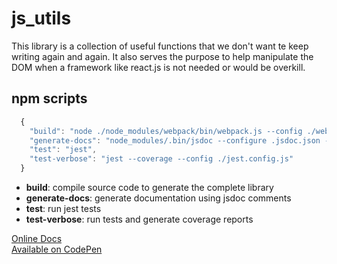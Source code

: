 # js_utils
This library is a collection of useful functions that we don't want te keep writing again and again.
It also serves the purpose to help manipulate the DOM when a framework like react.js is not needed or would be overkill.

## npm scripts
```javascript
  {
    "build": "node ./node_modules/webpack/bin/webpack.js --config ./webpack.config.js ./src/index.js",
    "generate-docs": "node_modules/.bin/jsdoc --configure .jsdoc.json --verbose",
    "test": "jest",
    "test-verbose": "jest --coverage --config ./jest.config.js"
  }
```
- **build**: compile source code to generate the complete library
- **generate-docs**: generate documentation using jsdoc comments
- **test**: run jest tests
- **test-verbose**: run tests and generate coverage reports

[Online Docs](https://payouri.github.io/js_utils/index.html) </br>
[Available on CodePen](https://codepen.io/Zorlimar/pen/vQQmOo)